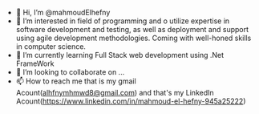 - 👋 Hi, I’m @mahmoudElhefny
- 👀 I’m interested in field of programming and o utilize expertise in
software development and testing, as well as deployment and support using agile development
methodologies. Coming with well-honed skills in computer science.
- 🌱 I’m currently learning Full Stack web development using .Net FrameWork
- 💞️ I’m looking to collaborate on ...
- 📫 How to reach me that is my gmail Acount(alhfnymhmwd8@gmail.com) and that's my LinkedIn Acount(https://www.linkedin.com/in/mahmoud-el-hefny-945a25222)

<!---
mahmoudElhefny/mahmoudElhefny is a ✨ special ✨ repository because its `README.md` (this file) appears on your GitHub profile.
You can click the Preview link to take a look at your changes.
--->
